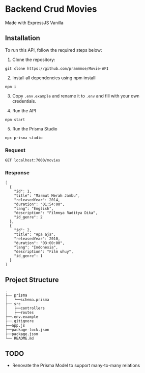 # Backend Crud Movies

Made with ExpressJS Vanilla

## Installation

To run this API, follow the required steps below:
1. Clone the repository:
```
git clone https://github.com/prammmoe/Movie-API
```
2. Install all dependencies using npm install
```
npm i
```

3. Copy `.env.example` and rename it to `.env` and fill with your own credentials.

4. Run the API

```
npm start
```

5. Run the Prisma Studio

```
npx prisma studio
```

### Request

```
GET localhost:7000/movies
```

### Response
```
[
  {
    "id": 1,
    "title": "Marmut Merah Jambu",
    "releasedYear": 2014,
    "duration": "01:54:00",
    "lang": "English",
    "description": "Filmnya Raditya Dika",
    "id_genre": 2
  },
  {
    "id": 2,
    "title": "Apa aja",
    "releasedYear": 2010,
    "duration": "03:00:00",
    "lang": "Indonesia",
    "description": "Film uhuy",
    "id_genre": 1
  }
]
```

## Project Structure

    .
    ├── prisma
    │   └──schema.prisma
    ├── src
    │   ├──controllers
    │   ├──routes
    ├──.env.example
    ├──.gitignore              
    ├──app.js
    ├──package-lock.json
    ├──package.json
    └── README.md

## TODO

- Renovate the Prisma Model to support many-to-many relations